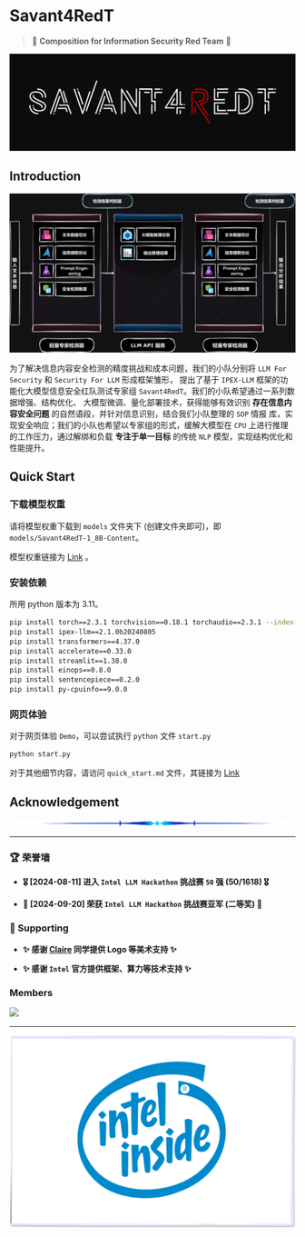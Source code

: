 # Savant4RedT

> 🎇 **Composition for Information Security Red Team** 🎇

![pic](docs/img/image_2.jpg)

## Introduction

![pic](docs/img/image_3.jpg)

为了解决信息内容安全检测的精度挑战和成本问题，我们的小队分别将 `LLM For Security` 和 `Security For LLM` 形成框架雏形，
提出了基于 `IPEX-LLM` 框架的功能化大模型信息安全红队测试专家组 `Savant4RedT`。我们的小队希望通过一系列数据增强、结构优化、
大模型微调、量化部署技术，获得能够有效识别 **存在信息内容安全问题** 的自然语段，并针对信息识别，结合我们小队整理的 `SOP` 情报
库，实现安全响应；我们的小队也希望以专家组的形式，缓解大模型在 `CPU` 上进行推理的工作压力，通过解绑和负载 **专注于单一目标** 
的传统 `NLP` 模型，实现结构优化和性能提升。

## Quick Start

### 下载模型权重

请将模型权重下载到 `models` 文件夹下 (创建文件夹即可)，即 `models/Savant4RedT-1_8B-Content`。

模型权重链接为 [Link](https://www.modelscope.cn/models/SaaRaaS/Savant4RedT-1_8B-Content) 。

### 安装依赖

所用 python 版本为 3.11。

```bash
pip install torch==2.3.1 torchvision==0.18.1 torchaudio==2.3.1 --index-url https://download.pytorch.org/whl/cpu
pip install ipex-llm==2.1.0b20240805
pip install transformers==4.37.0
pip install accelerate==0.33.0
pip install streamlit==1.38.0
pip install einops==0.8.0
pip install sentencepiece==0.2.0
pip install py-cpuinfo==9.0.0
```

### 网页体验

对于网页体验 `Demo`，可以尝试执行 `python` 文件 `start.py`

```bash
python start.py
```

对于其他细节内容，请访问 `quick_start.md` 文件，其链接为 [Link](docs/quick_start.md)

## Acknowledgement

![pic](docs/img/image_1.png)

---

### 🏆 荣誉墙

+ **🎖️ [2024-08-11] 进入 `Intel LLM Hackathon` 挑战赛 `50` 强 (50/1618) 🎖️**

+ **🥈 [2024-09-20] 荣获 `Intel LLM Hackathon` 挑战赛亚军 (二等奖) 🥈**

### 🥤 Supporting

+ **✨ 感谢 [Claire](https://space.bilibili.com/14888344?spm_id_from=333.1007.0.0) 同学提供 Logo 等美术支持 ✨**

+ **✨ 感谢 `Intel` 官方提供框架、算力等技术支持 ✨**

### Members

<a href="https://github.com/SaaRaaS-1300/Savant4RedT/graphs/contributors">
  <img src="https://contrib.rocks/image?repo=SaaRaaS-1300/Savant4RedT" />
</a>


---

![pic](docs/img/image_4.png)

